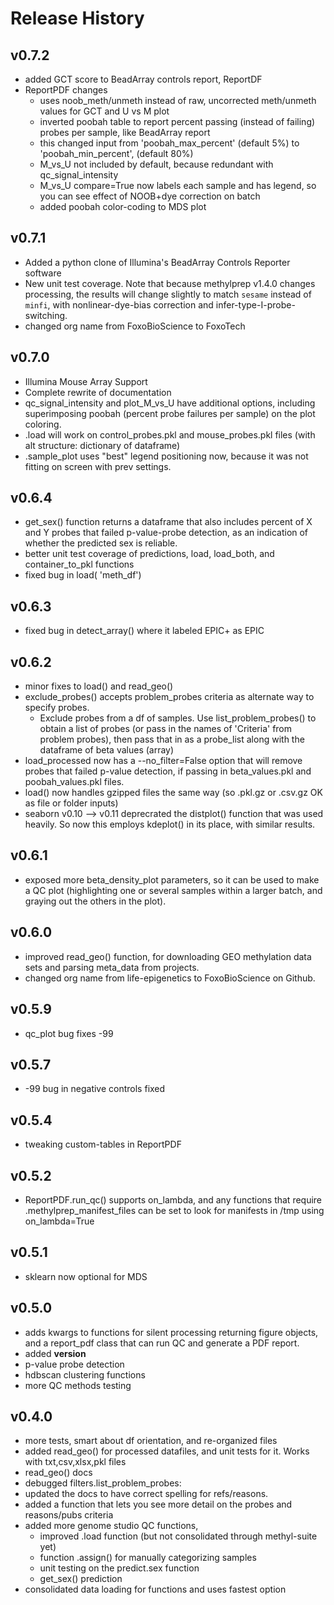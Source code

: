 # Release History

## v0.7.2
- added GCT score to BeadArray controls report, ReportDF
- ReportPDF changes
  - uses noob_meth/unmeth instead of raw, uncorrected meth/unmeth values for GCT and U vs M plot
  - inverted poobah table to report percent passing (instead of failing) probes per sample, like BeadArray report
  - this changed input from 'poobah_max_percent' (default 5%) to 'poobah_min_percent', (default 80%)
  - M_vs_U not included by default, because redundant with qc_signal_intensity
  - M_vs_U compare=True now labels each sample and has legend, so you can see effect of NOOB+dye correction on batch
  - added poobah color-coding to MDS plot

## v0.7.1
- Added a python clone of Illumina's BeadArray Controls Reporter software
- New unit test coverage. Note that because methylprep v1.4.0 changes processing, the results will change slightly
    to match `sesame` instead of `minfi`, with nonlinear-dye-bias correction and infer-type-I-probe-switching.
- changed org name from FoxoBioScience to FoxoTech

## v0.7.0
- Illumina Mouse Array Support
- Complete rewrite of documentation
- qc_signal_intensity and plot_M_vs_U have additional options, including superimposing poobah (percent probe failures per sample) on the plot coloring.
- .load will work on control_probes.pkl and mouse_probes.pkl files (with alt structure: dictionary of dataframe)
- .sample_plot uses "best" legend positioning now, because it was not fitting on screen with prev settings.

## v0.6.4
- get_sex() function returns a dataframe that also includes percent of X and Y probes that failed p-value-probe detection, as an indication of whether the predicted sex is reliable.
- better unit test coverage of predictions, load, load_both, and container_to_pkl functions
- fixed bug in load( 'meth_df')

## v0.6.3
- fixed bug in detect_array() where it labeled EPIC+ as EPIC

## v0.6.2
- minor fixes to load() and read_geo()
- exclude_probes() accepts problem_probes criteria as alternate way to specify probes.
    - Exclude probes from a df of samples. Use list_problem_probes() to obtain a list of probes (or pass in the names of 'Criteria' from problem probes), then pass that in as a probe_list along with the dataframe of beta values (array)
- load_processed now has a --no_filter=False option that will remove probes that failed p-value detection, if passing in beta_values.pkl and poobah_values.pkl files.
- load() now handles gzipped files the same way (so .pkl.gz or .csv.gz OK as file or folder inputs)
- seaborn v0.10 --> v0.11 deprecrated the distplot() function that was used heavily. So now this employs kdeplot() in its place, with similar results.

## v0.6.1
- exposed more beta_density_plot parameters, so it can be used to make a QC plot (highlighting one
or several samples within a larger batch, and graying out the others in the plot).

## v0.6.0
- improved read_geo() function, for downloading GEO methylation data sets and parsing meta_data from projects.
- changed org name from life-epigenetics to FoxoBioScience on Github.

## v0.5.9
- qc_plot bug fixes -99

## v0.5.7
- -99 bug in negative controls fixed

## v0.5.4
- tweaking custom-tables in ReportPDF

## v0.5.2
- ReportPDF.run_qc() supports on_lambda, and any functions that require .methylprep_manifest_files can be set to look for manifests in /tmp using on_lambda=True

## v0.5.1
- sklearn now optional for MDS

## v0.5.0
- adds kwargs to functions for silent processing returning figure objects, and a report_pdf class that can run QC and generate a PDF report.
- added __version__
- p-value probe detection
- hdbscan clustering functions
- more QC methods testing

## v0.4.0
- more tests, smart about df orientation, and re-organized files
- added read_geo() for processed datafiles, and unit tests for it. Works with txt,csv,xlsx,pkl files
- read_geo() docs
- debugged filters.list_problem_probes:
- updated the docs to have correct spelling for refs/reasons.
- added a function that lets you see more detail on the probes and reasons/pubs criteria
- added more genome studio QC functions,
  - improved .load function (but not consolidated through methyl-suite yet)
  - function .assign() for manually categorizing samples
  - unit testing on the predict.sex function
  - get_sex() prediction
- consolidated data loading for functions and uses fastest option
